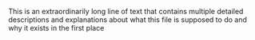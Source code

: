 This is an extraordinarily long line of text that contains multiple detailed descriptions and explanations about what this file is supposed to do and why it exists in the first place

